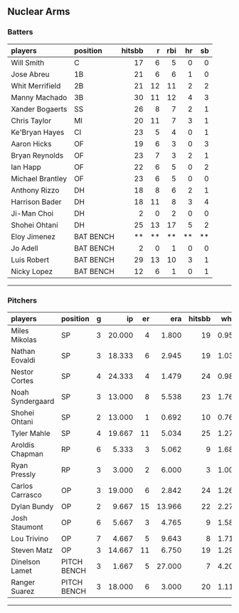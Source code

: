 ## Nuclear Arms

### Batters

 
|players          |position  | hitsbb|  r| rbi| hr| sb| 
|:----------------|:---------|------:|--:|---:|--:|--:| 
|Will Smith       |C         |     17|  6|   5|  0|  0| 
|Jose Abreu       |1B        |     21|  6|   6|  1|  0| 
|Whit Merrifield  |2B        |     21| 12|  11|  2|  2| 
|Manny Machado    |3B        |     30| 11|  12|  4|  3| 
|Xander Bogaerts  |SS        |     26|  8|   7|  2|  1| 
|Chris Taylor     |MI        |     20| 11|   7|  3|  1| 
|Ke'Bryan Hayes   |CI        |     23|  5|   4|  0|  1| 
|Aaron Hicks      |OF        |     19|  6|   3|  0|  3| 
|Bryan Reynolds   |OF        |     23|  7|   3|  2|  1| 
|Ian Happ         |OF        |     22|  6|   5|  0|  2| 
|Michael Brantley |OF        |     23|  6|   5|  0|  0| 
|Anthony Rizzo    |DH        |     18|  8|   6|  2|  1| 
|Harrison Bader   |DH        |     18| 11|   8|  3|  4| 
|Ji-Man Choi      |DH        |      2|  0|   2|  0|  0| 
|Shohei Ohtani    |DH        |     25| 13|  17|  5|  2| 
|Eloy Jimenez     |BAT BENCH |     **| **|  **| **| **| 
|Jo Adell         |BAT BENCH |      2|  0|   1|  0|  0| 
|Luis Robert      |BAT BENCH |     29| 13|  10|  3|  1| 
|Nicky Lopez      |BAT BENCH |     12|  6|   1|  0|  1| 

* * *

### Pitchers

 
|players          |position    |  g|     ip| er|    era| hitsbb|  whip| so|  w| sv| 
|:----------------|:-----------|--:|------:|--:|------:|------:|-----:|--:|--:|--:| 
|Miles Mikolas    |SP          |  3| 20.000|  4|  1.800|     19| 0.950| 13|  2|  0| 
|Nathan Eovaldi   |SP          |  3| 18.333|  6|  2.945|     19| 1.036| 18|  0|  0| 
|Nestor Cortes    |SP          |  4| 24.333|  4|  1.479|     24| 0.986| 24|  2|  0| 
|Noah Syndergaard |SP          |  3| 13.000|  8|  5.538|     23| 1.769| 11|  1|  0| 
|Shohei Ohtani    |SP          |  2| 13.000|  1|  0.692|     10| 0.769| 16|  1|  0| 
|Tyler Mahle      |SP          |  4| 19.667| 11|  5.034|     25| 1.271| 21|  1|  0| 
|Aroldis Chapman  |RP          |  6|  5.333|  3|  5.062|      9| 1.688|  3|  0|  4| 
|Ryan Pressly     |RP          |  3|  3.000|  2|  6.000|      3| 1.000|  1|  1|  1| 
|Carlos Carrasco  |OP          |  3| 19.000|  6|  2.842|     24| 1.263| 12|  2|  0| 
|Dylan Bundy      |OP          |  2|  9.667| 15| 13.966|     22| 2.276| 10|  0|  0| 
|Josh Staumont    |OP          |  6|  5.667|  3|  4.765|      9| 1.588|  8|  1|  0| 
|Lou Trivino      |OP          |  7|  4.667|  5|  9.643|      8| 1.714|  6|  1|  0| 
|Steven Matz      |OP          |  3| 14.667| 11|  6.750|     19| 1.295| 14|  1|  0| 
|Dinelson Lamet   |PITCH BENCH |  3|  1.667|  5| 27.000|      7| 4.200|  1|  0|  0| 
|Ranger Suarez    |PITCH BENCH |  3| 18.000|  6|  3.000|     20| 1.111| 16|  2|  0| 


* * *


